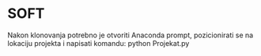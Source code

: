 # SOFT
Nakon klonovanja potrebno je otvoriti Anaconda prompt, pozicionirati se na lokaciju projekta i napisati komandu: python Projekat.py
